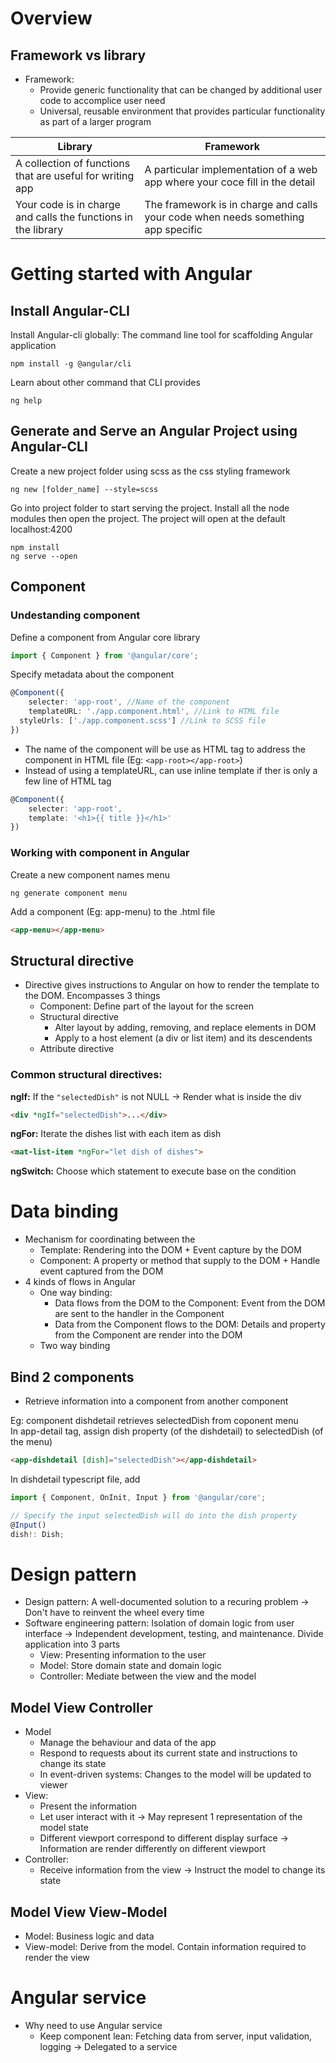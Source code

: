 # Overview
## Framework vs library
- Framework: 
    - Provide generic functionality that can be changed by additional user code to accomplice user need
    - Universal, reusable environment that provides particular functionality as part of a larger program
    
| Library | Framework |
|---------|-----------|
| A collection of functions that are useful for writing app | A particular implementation of a web app where your coce fill in the detail|
| Your code is in charge and calls the functions in the library | The framework is in charge and calls your code when needs something app specific|

# Getting started with Angular
## Install Angular-CLI
Install Angular-cli globally: The command line tool for scaffolding Angular application
```
npm install -g @angular/cli
```
Learn about other command that CLI provides
```
ng help
```
## Generate and Serve an Angular Project using Angular-CLI
Create a new project folder using scss as the css styling framework
``` 
ng new [folder_name] --style=scss
```
Go into project folder to start serving the project. Install all the node modules then open the project. The project will open at the default localhost:4200
```
npm install
ng serve --open
```
## Component
### **Undestanding component**
Define a component from Angular core library
``` Typescript
import { Component } from '@angular/core';
```

Specify metadata about the component
``` Typescript
@Component({
    selecter: 'app-root', //Name of the component
    templateURL: './app.component.html', //Link to HTML file
  styleUrls: ['./app.component.scss'] //Link to SCSS file 
})
```
- The name of the component will be use as HTML tag to address the component in HTML file (Eg: `<app-root></app-root>`)
- Instead of using a templateURL, can use inline template if ther is only a few line of HTML tag
``` Typescript
@Component({
    selecter: 'app-root',
    template: '<h1>{{ title }}</h1>'
})
```
### **Working with component in Angular**
Create a new component names menu
```
ng generate component menu
```
Add a component (Eg: app-menu) to the .html file
``` HTML
<app-menu></app-menu>
```

## Structural directive
- Directive gives instructions to Angular on how to render the template to the DOM. Encompasses 3 things
    - Component: Define part of the layout for the screen
    - Structural directive
      - Alter layout by adding, removing, and replace elements in DOM
      - Apply to a host element (a div or list item) and its descendents
    - Attribute directive      

### Common structural directives:    
**ngIf:** If the `"selectedDish"` is not NULL -> Render what is inside the div
``` HTML
<div *ngIf="selectedDish">...</div>
```

**ngFor:** Iterate the dishes list with each item as dish
``` HTML
<mat-list-item *ngFor="let dish of dishes">
```

**ngSwitch:** Choose which statement to execute base on the condition

# Data binding
- Mechanism for coordinating between the 
  - Template: Rendering into the DOM + Event capture by the DOM
  - Component: A property or method that supply to the DOM + Handle event captured from the DOM
- 4 kinds of flows in Angular
  - One way binding: 
    - Data flows from the DOM to the Component: Event from the DOM are sent to the handler in the Component  
    - Data from the Component flows to the DOM: Details and property from the Component are render into the DOM
  - Two way binding
## Bind 2 components
- Retrieve information into a component from another component   
  
Eg: component dishdetail retrieves selectedDish from coponent menu    
In app-detail tag, assign dish property (of the dishdetail) to selectedDish (of the menu)
``` HTML 
<app-dishdetail [dish]="selectedDish"></app-dishdetail>
```
In dishdetail typescript file, add 
``` Typescript
import { Component, OnInit, Input } from '@angular/core';

// Specify the input selectedDish will do into the dish property
@Input()
dish!: Dish;
```

# Design pattern
- Design pattern: A well-documented solution to a recuring problem -> Don't have to reinvent the wheel every time
- Software engineering pattern: Isolation of domain logic from user interface -> Independent development, testing, and maintenance. Divide application into 3 parts
  - View: Presenting information to the user
  - Model: Store domain state and domain logic
  - Controller: Mediate between the view and the model
## Model View Controller
- Model
  - Manage the behaviour and data of the app
  - Respond to requests about its current state and instructions to change its state
  - In event-driven systems: Changes to the model will be updated to viewer
- View: 
  - Present the information 
  - Let user interact with it -> May represent 1 representation of the model state
  - Different viewport correspond to different display surface -> Information are render differently on different viewport
- Controller:
  - Receive information from the view -> Instruct the model to change its state
## Model View View-Model
- Model: Business logic and data
- View-model: Derive from the model. Contain information required to render the view
  
# Angular service
- Why need to use Angular service
  - Keep component lean: Fetching data from server, input validation, logging -> Delegated to a service

